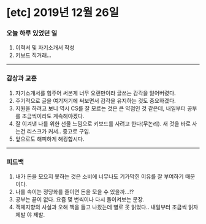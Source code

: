 # [etc] 2019년 12월 26일


### 오늘 하루 있었던 일

1. 이력서 및 자기소개서 작성
2. 키보드 직거래...
    
---

### 감상과 교훈

1. 자기소개서를 힘주어 써본게 너무 오랜만이라 글쓰는 감각을 잃어버렸다.
2. 주기적으로 글을 여기저기에 써보면서 감각을 유지하는 것도 중요하겠다.
3. 지원을 하려고 보니 역시 CS를 잘 모르는 것은 큰 약점인 것 같은데, 내일부터 공부를 조금씩이라도 계속해야겠다.
4. 잘 이겨낸 나를 위한 선물 느낌으로 키보드를 사려고 한다(무논리). 새 것을 바로 사는건 리스크가 커서.. 중고로 구입.
5. 앞으로도 해피하게 해킹합시다.

---

### 피드백

1. 내가 돈을 모으지 못하는 것은 소비에 너무나도 기가막힌 이유를 잘 부여하기 때문이다.
2. 나를 속이는 정당화를 줄이면 돈을 모을 수 있을까...!?
3. 공부는 끝이 없다. 요즘 몇 번씩이나 다시 돌이켜보는 문장. 
4. 객체지향의 사실과 오해 책을 들고 나왔는데 별로 못 읽었다.. 내일부터 조금씩 읽자 제발 야 제발.
